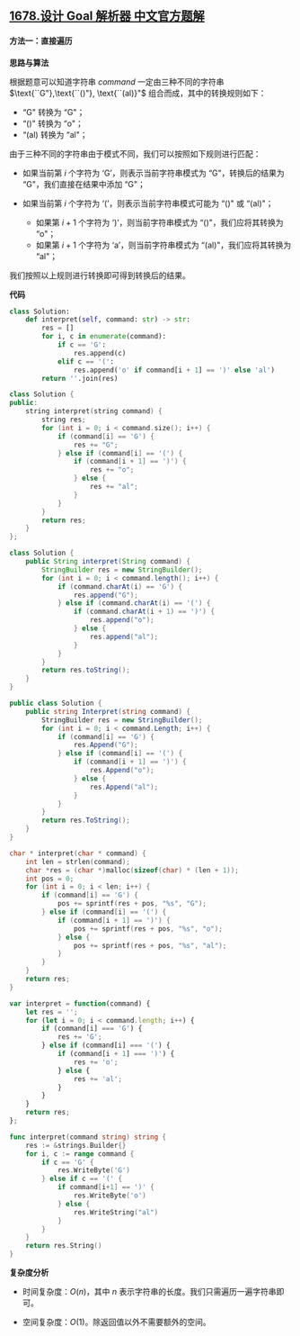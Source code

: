 ## [1678.设计 Goal 解析器 中文官方题解](https://leetcode.cn/problems/goal-parser-interpretation/solutions/100000/she-ji-goal-jie-xi-qi-by-leetcode-soluti-npnp)
#### 方法一：直接遍历

**思路与算法**

根据题意可以知道字符串 $\textit{command}$ 一定由三种不同的字符串 $\text{``G"},\text{``()"}, \text{``(al)}"$ 组合而成，其中的转换规则如下：
+  $\text{``G"}$ 转换为 $\text{``G"}$；
+  $\text{``()"}$ 转换为 $\text{``o"}$；
+  $\text{``(al)}$ 转换为 $\text{``al"}$；

由于三种不同的字符串由于模式不同，我们可以按照如下规则进行匹配：
+ 如果当前第 $i$ 个字符为 $\text{`G'}$，则表示当前字符串模式为 $\text{``G"}$，转换后的结果为 $\text{``G"}$，我们直接在结果中添加 $\text{``G"}$；

+ 如果当前第 $i$ 个字符为 $\text{`('}$，则表示当前字符串模式可能为 $\text{``()"}$ 或 $\text{``(al)"}$；
    - 如果第 $i+1$ 个字符为 $\text{`)'}$，则当前字符串模式为 $\text{``()"}$，我们应将其转换为 $\text{``o"}$；
    - 如果第 $i+1$ 个字符为 $\text{`a'}$，则当前字符串模式为 $\text{``(al)"}$，我们应将其转换为 $\text{``al"}$；

我们按照以上规则进行转换即可得到转换后的结果。

**代码**

```Python [sol1-Python3]
class Solution:
    def interpret(self, command: str) -> str:
        res = []
        for i, c in enumerate(command):
            if c == 'G':
                res.append(c)
            elif c == '(':
                res.append('o' if command[i + 1] == ')' else 'al')
        return ''.join(res)
```

```C++ [sol1-C++]
class Solution {
public:
    string interpret(string command) {
        string res;
        for (int i = 0; i < command.size(); i++) {
            if (command[i] == 'G') {
                res += "G";
            } else if (command[i] == '(') {
                if (command[i + 1] == ')') {
                    res += "o";
                } else {
                    res += "al";
                }
            }
        }
        return res;
    }
};
```

```Java [sol1-Java]
class Solution {
    public String interpret(String command) {
        StringBuilder res = new StringBuilder();
        for (int i = 0; i < command.length(); i++) {
            if (command.charAt(i) == 'G') {
                res.append("G");
            } else if (command.charAt(i) == '(') {
                if (command.charAt(i + 1) == ')') {
                    res.append("o");
                } else {
                    res.append("al");
                }
            }
        }
        return res.toString();
    }
}
```

```C# [sol1-C#]
public class Solution {
    public string Interpret(string command) {
        StringBuilder res = new StringBuilder();
        for (int i = 0; i < command.Length; i++) {
            if (command[i] == 'G') {
                res.Append("G");
            } else if (command[i] == '(') {
                if (command[i + 1] == ')') {
                    res.Append("o");
                } else {
                    res.Append("al");
                }
            }
        }
        return res.ToString();
    }
}
```

```C [sol1-C]
char * interpret(char * command) {
    int len = strlen(command);
    char *res = (char *)malloc(sizeof(char) * (len + 1));
    int pos = 0;
    for (int i = 0; i < len; i++) {
        if (command[i] == 'G') {
            pos += sprintf(res + pos, "%s", "G");
        } else if (command[i] == '(') {
            if (command[i + 1] == ')') {
                pos += sprintf(res + pos, "%s", "o");
            } else {
                pos += sprintf(res + pos, "%s", "al");
            }
        }
    }
    return res;
}
```

```JavaScript [sol1-JavaScript]
var interpret = function(command) {
    let res = '';
    for (let i = 0; i < command.length; i++) {
        if (command[i] === 'G') {
            res += 'G';
        } else if (command[i] === '(') {
            if (command[i + 1] === ')') {
                res += 'o';
            } else {
                res += 'al';
            }
        }
    }
    return res;
};
```

```go [sol1-Golang]
func interpret(command string) string {
    res := &strings.Builder{}
    for i, c := range command {
        if c == 'G' {
            res.WriteByte('G')
        } else if c == '(' {
            if command[i+1] == ')' {
                res.WriteByte('o')
            } else {
                res.WriteString("al")
            }
        }
    }
    return res.String()
}
```

**复杂度分析**

- 时间复杂度：$O(n)$，其中 $n$ 表示字符串的长度。我们只需遍历一遍字符串即可。

- 空间复杂度：$O(1)$。除返回值以外不需要额外的空间。